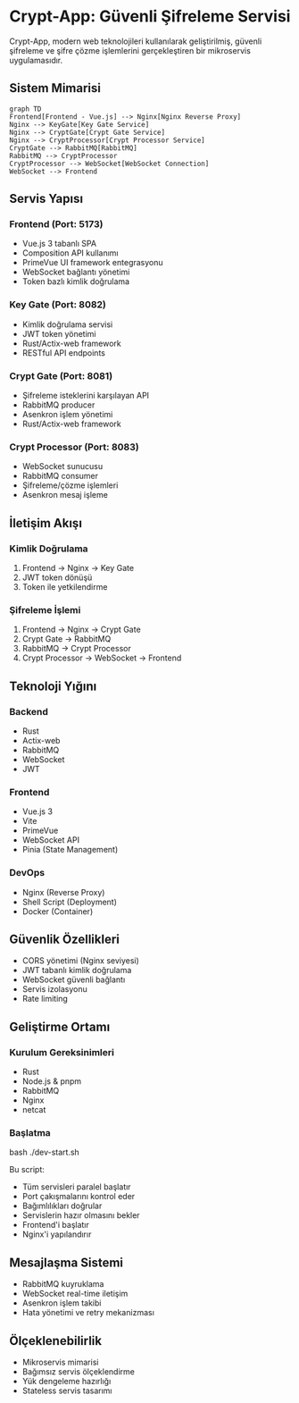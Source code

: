 # Crypt-App: Güvenli Şifreleme Servisi

Crypt-App, modern web teknolojileri kullanılarak geliştirilmiş, güvenli şifreleme ve şifre çözme işlemlerini gerçekleştiren bir mikroservis uygulamasıdır.

## Sistem Mimarisi

```mermaid
graph TD
Frontend[Frontend - Vue.js] --> Nginx[Nginx Reverse Proxy]
Nginx --> KeyGate[Key Gate Service]
Nginx --> CryptGate[Crypt Gate Service]
Nginx --> CryptProcessor[Crypt Processor Service]
CryptGate --> RabbitMQ[RabbitMQ]
RabbitMQ --> CryptProcessor
CryptProcessor --> WebSocket[WebSocket Connection]
WebSocket --> Frontend
```

## Servis Yapısı

### Frontend (Port: 5173)
- Vue.js 3 tabanlı SPA
- Composition API kullanımı
- PrimeVue UI framework entegrasyonu
- WebSocket bağlantı yönetimi
- Token bazlı kimlik doğrulama

### Key Gate (Port: 8082)
- Kimlik doğrulama servisi
- JWT token yönetimi
- Rust/Actix-web framework
- RESTful API endpoints

### Crypt Gate (Port: 8081)
- Şifreleme isteklerini karşılayan API
- RabbitMQ producer
- Asenkron işlem yönetimi
- Rust/Actix-web framework

### Crypt Processor (Port: 8083)
- WebSocket sunucusu
- RabbitMQ consumer
- Şifreleme/çözme işlemleri
- Asenkron mesaj işleme

## İletişim Akışı

### Kimlik Doğrulama
1. Frontend -> Nginx -> Key Gate
2. JWT token dönüşü
3. Token ile yetkilendirme

### Şifreleme İşlemi
1. Frontend -> Nginx -> Crypt Gate
2. Crypt Gate -> RabbitMQ
3. RabbitMQ -> Crypt Processor
4. Crypt Processor -> WebSocket -> Frontend

## Teknoloji Yığını

### Backend
- Rust
- Actix-web
- RabbitMQ
- WebSocket
- JWT

### Frontend
- Vue.js 3
- Vite
- PrimeVue
- WebSocket API
- Pinia (State Management)

### DevOps
- Nginx (Reverse Proxy)
- Shell Script (Deployment)
- Docker (Container)

## Güvenlik Özellikleri
- CORS yönetimi (Nginx seviyesi)
- JWT tabanlı kimlik doğrulama
- WebSocket güvenli bağlantı
- Servis izolasyonu
- Rate limiting

## Geliştirme Ortamı

### Kurulum Gereksinimleri
- Rust
- Node.js & pnpm
- RabbitMQ
- Nginx
- netcat

### Başlatma
bash
./dev-start.sh

Bu script:
- Tüm servisleri paralel başlatır
- Port çakışmalarını kontrol eder
- Bağımlılıkları doğrular
- Servislerin hazır olmasını bekler
- Frontend'i başlatır
- Nginx'i yapılandırır

## Mesajlaşma Sistemi
- RabbitMQ kuyruklama
- WebSocket real-time iletişim
- Asenkron işlem takibi
- Hata yönetimi ve retry mekanizması

## Ölçeklenebilirlik
- Mikroservis mimarisi
- Bağımsız servis ölçeklendirme
- Yük dengeleme hazırlığı
- Stateless servis tasarımı